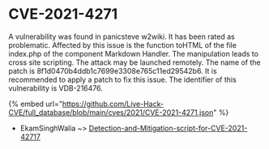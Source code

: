 # CVE-2021-4271

A vulnerability was found in panicsteve w2wiki. It has been rated as problematic. Affected by this issue is the function toHTML of the file index.php of the component Markdown Handler. The manipulation leads to cross site scripting. The attack may be launched remotely. The name of the patch is 8f1d0470b4ddb1c7699e3308e765c11ed29542b6. It is recommended to apply a patch to fix this issue. The identifier of this vulnerability is VDB-216476.

{% embed url="https://github.com/Live-Hack-CVE/full_database/blob/main/cves/2021/CVE-2021-4271.json" %}


* EkamSinghWalia ~> [Detection-and-Mitigation-script-for-CVE-2021-42717](https://zeste.alice-snow.ru/2021/database/cve-2021-4271/detection-and-mitigation-script-for-cve-2021-42717-ekamsinghwalia)